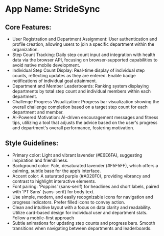 # **App Name**: StrideSync

## Core Features:

- User Registration and Department Assignment: User authentication and profile creation, allowing users to join a specific department within the organization.
- Step Count Tracking: Daily step count input and integration with health data via the browser API, focusing on browser-supported capabilities to avoid native mobile development.
- Individual Step Count Display: Real-time display of individual step counts, reflecting updates as they are entered. Enable badge notifications of individual goal attainment.
- Department and Member Leaderboards: Ranking system displaying departments by total step count and individual members within each department.
- Challenge Progress Visualization: Progress bar visualization showing the overall challenge completion based on a target step count for each department and member.
- AI-Powered Motivation: AI-driven encouragement messages and fitness tips, utilizing a tool that adjusts the advice based on the user's progress and department's overall performance, fostering motivation.

## Style Guidelines:

- Primary color: Light and vibrant lavender (#E6E6FA), suggesting inspiration and friendliness.
- Background color: Pale, desaturated lavender (#F5F5FF), which offers a calming, subtle base for the app’s interface.
- Accent color: A saturated purple (#A020F0), providing vibrancy and contrast to highlight interactive elements.
- Font pairing: 'Poppins' (sans-serif) for headlines and short labels, paired with 'PT Sans' (sans-serif) for body text.
- Use simple, modern, and easily recognizable icons for navigation and progress indicators. Prefer filled icons to convey action.
- Clean and intuitive layout with a focus on data clarity and readability. Utilize card-based design for individual user and department stats. Follow a mobile-first approach
- Subtle animations for updating step counts and progress bars. Smooth transitions when navigating between departments and leaderboards.
